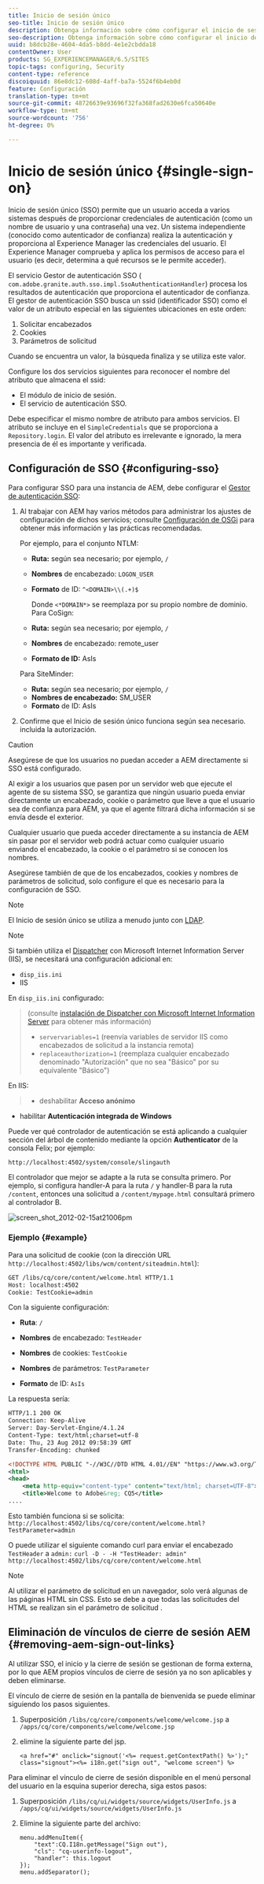```yaml
---
title: Inicio de sesión único
seo-title: Inicio de sesión único
description: Obtenga información sobre cómo configurar el inicio de sesión único (SSO) para una instancia de AEM.
seo-description: Obtenga información sobre cómo configurar el inicio de sesión único (SSO) para una instancia de AEM.
uuid: b8dcb28e-4604-4da5-b8dd-4e1e2cbdda18
contentOwner: User
products: SG_EXPERIENCEMANAGER/6.5/SITES
topic-tags: configuring, Security
content-type: reference
discoiquuid: 86e8dc12-608d-4aff-ba7a-5524f6b4eb0d
feature: Configuración
translation-type: tm+mt
source-git-commit: 48726639e93696f32fa368fad2630e6fca50640e
workflow-type: tm+mt
source-wordcount: '756'
ht-degree: 0%

---
```



# Inicio de sesión único {#single-sign-on}

Inicio de sesión único (SSO) permite que un usuario acceda a varios sistemas después de proporcionar credenciales de autenticación (como un nombre de usuario y una contraseña) una vez. Un sistema independiente (conocido como autenticador de confianza) realiza la autenticación y proporciona al Experience Manager las credenciales del usuario. El Experience Manager comprueba y aplica los permisos de acceso para el usuario (es decir, determina a qué recursos se le permite acceder).

El servicio Gestor de autenticación SSO ( `com.adobe.granite.auth.sso.impl.SsoAuthenticationHandler`) procesa los resultados de autenticación que proporciona el autenticador de confianza. El gestor de autenticación SSO busca un ssid (identificador SSO) como el valor de un atributo especial en las siguientes ubicaciones en este orden:

1. Solicitar encabezados
1. Cookies
1. Parámetros de solicitud

Cuando se encuentra un valor, la búsqueda finaliza y se utiliza este valor.

Configure los dos servicios siguientes para reconocer el nombre del atributo que almacena el ssid:

* El módulo de inicio de sesión.
* El servicio de autenticación SSO.

Debe especificar el mismo nombre de atributo para ambos servicios. El atributo se incluye en el `SimpleCredentials` que se proporciona a `Repository.login`. El valor del atributo es irrelevante e ignorado, la mera presencia de él es importante y verificada.

## Configuración de SSO {#configuring-sso}

Para configurar SSO para una instancia de AEM, debe configurar el [Gestor de autenticación SSO](/help/sites-deploying/osgi-configuration-settings.md#adobegranitessoauthenticationhandler):

1. Al trabajar con AEM hay varios métodos para administrar los ajustes de configuración de dichos servicios; consulte [Configuración de OSGi](/help/sites-deploying/configuring-osgi.md) para obtener más información y las prácticas recomendadas.

   Por ejemplo, para el conjunto NTLM:

   * **Ruta:** según sea necesario; por ejemplo,  `/`
   * **Nombres** de encabezado:  `LOGON_USER`
   * **Formato** de ID:  `^<DOMAIN>\\(.+)$`

      Donde `<*DOMAIN*>` se reemplaza por su propio nombre de dominio.
   Para CoSign:

   * **Ruta:** según sea necesario; por ejemplo,  `/`
   * **Nombres** de encabezado: remote_user
   * **Formato de ID:** AsIs

   Para SiteMinder:

   * **Ruta:** según sea necesario; por ejemplo,  `/`
   * **Nombres de encabezado:** SM_USER
   * **Formato** de ID: AsIs



1. Confirme que el Inicio de sesión único funciona según sea necesario. incluida la autorización.

>[!CAUTION]
>
>Asegúrese de que los usuarios no puedan acceder a AEM directamente si SSO está configurado.
>
>Al exigir a los usuarios que pasen por un servidor web que ejecute el agente de su sistema SSO, se garantiza que ningún usuario pueda enviar directamente un encabezado, cookie o parámetro que lleve a que el usuario sea de confianza para AEM, ya que el agente filtrará dicha información si se envía desde el exterior.
>
>Cualquier usuario que pueda acceder directamente a su instancia de AEM sin pasar por el servidor web podrá actuar como cualquier usuario enviando el encabezado, la cookie o el parámetro si se conocen los nombres.
>
>Asegúrese también de que de los encabezados, cookies y nombres de parámetros de solicitud, solo configure el que es necesario para la configuración de SSO.


>[!NOTE]
>
>El Inicio de sesión único se utiliza a menudo junto con [LDAP](/help/sites-administering/ldap-config.md).

>[!NOTE]
>
>Si también utiliza el [Dispatcher](https://helpx.adobe.com/experience-manager/dispatcher/using/dispatcher.html) con Microsoft Internet Information Server (IIS), se necesitará una configuración adicional en:
>
>* `disp_iis.ini`
>* IIS

>
>
En `disp_iis.ini` configurado:
>(consulte [instalación de Dispatcher con Microsoft Internet Information Server](https://helpx.adobe.com/experience-manager/dispatcher/using/dispatcher-install.html#microsoft-internet-information-server) para obtener más información)
>
>* `servervariables=1` (reenvía variables de servidor IIS como encabezados de solicitud a la instancia remota)
>* `replaceauthorization=1` (reemplaza cualquier encabezado denominado &quot;Autorización&quot; que no sea &quot;Básico&quot; por su equivalente &quot;Básico&quot;)

>
>
En IIS:
>
>* deshabilitar **Acceso anónimo**
   >
   >
* habilitar **Autenticación integrada de Windows**

>



Puede ver qué controlador de autenticación se está aplicando a cualquier sección del árbol de contenido mediante la opción **Authenticator** de la consola Felix; por ejemplo:

`http://localhost:4502/system/console/slingauth`

El controlador que mejor se adapte a la ruta se consulta primero. Por ejemplo, si configura handler-A para la ruta `/` y handler-B para la ruta `/content`, entonces una solicitud a `/content/mypage.html` consultará primero al controlador B.

![screen_shot_2012-02-15at21006pm](assets/screen_shot_2012-02-15at21006pm.png)

### Ejemplo {#example}

Para una solicitud de cookie (con la dirección URL `http://localhost:4502/libs/wcm/content/siteadmin.html`):

```xml
GET /libs/cq/core/content/welcome.html HTTP/1.1
Host: localhost:4502
Cookie: TestCookie=admin
```

Con la siguiente configuración:

* **Ruta**: `/`

* **Nombres** de encabezado:  `TestHeader`

* **Nombres** de cookies:  `TestCookie`

* **Nombres** de parámetros:  `TestParameter`

* **Formato** de ID:  `AsIs`

La respuesta sería:

```xml
HTTP/1.1 200 OK
Connection: Keep-Alive
Server: Day-Servlet-Engine/4.1.24
Content-Type: text/html;charset=utf-8
Date: Thu, 23 Aug 2012 09:58:39 GMT
Transfer-Encoding: chunked

<!DOCTYPE HTML PUBLIC "-//W3C//DTD HTML 4.01//EN" "https://www.w3.org/TR/html4/strict.dtd">
<html>
<head>
    <meta http-equiv="content-type" content="text/html; charset=UTF-8">
    <title>Welcome to Adobe&reg; CQ5</title>
....
```

Esto también funciona si se solicita:
`http://localhost:4502/libs/cq/core/content/welcome.html?TestParameter=admin`

O puede utilizar el siguiente comando curl para enviar el encabezado `TestHeader` a `admin:`
`curl -D - -H "TestHeader: admin" http://localhost:4502/libs/cq/core/content/welcome.html`

>[!NOTE]
>
>Al utilizar el parámetro de solicitud en un navegador, solo verá algunas de las páginas HTML sin CSS. Esto se debe a que todas las solicitudes del HTML se realizan sin el parámetro de solicitud .

## Eliminación de vínculos de cierre de sesión AEM {#removing-aem-sign-out-links}

Al utilizar SSO, el inicio y la cierre de sesión se gestionan de forma externa, por lo que AEM propios vínculos de cierre de sesión ya no son aplicables y deben eliminarse.

El vínculo de cierre de sesión en la pantalla de bienvenida se puede eliminar siguiendo los pasos siguientes.

1. Superposición `/libs/cq/core/components/welcome/welcome.jsp` a `/apps/cq/core/components/welcome/welcome.jsp`
1. elimine la siguiente parte del jsp.

   `<a href="#" onclick="signout('<%= request.getContextPath() %>');" class="signout"><%= i18n.get("sign out", "welcome screen") %>`

Para eliminar el vínculo de cierre de sesión disponible en el menú personal del usuario en la esquina superior derecha, siga estos pasos:

1. Superposición `/libs/cq/ui/widgets/source/widgets/UserInfo.js` a `/apps/cq/ui/widgets/source/widgets/UserInfo.js`

1. Elimine la siguiente parte del archivo:

   ```
   menu.addMenuItem({
       "text":CQ.I18n.getMessage("Sign out"),
       "cls": "cq-userinfo-logout",
       "handler": this.logout
   });
   menu.addSeparator();
   ```

